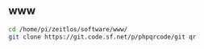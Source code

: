 ## www

```bash
cd /home/pi/zeitlos/software/www/
git clone https://git.code.sf.net/p/phpqrcode/git qr
```
